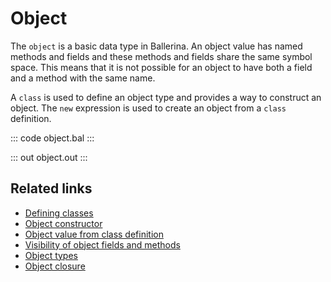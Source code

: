 # Object

The `object` is a basic data type in Ballerina. An object value has named methods and fields and these methods and fields share the same symbol space. This means that it is not possible for an object to have both a field and a method with the same name.

A `class` is used to define an object type and provides a way to construct an object. The `new` expression is used to create an object from a `class` definition.

::: code object.bal :::

::: out object.out :::

## Related links
- [Defining classes](/learn/by-example/defining-classes/)
- [Object constructor](/learn/by-example/object-constructor/)
- [Object value from class definition](/learn/by-example/object-value-from-class-definition/)
- [Visibility of object fields and methods](/learn/by-example/visibility-of-object-fields-and-methods/)
- [Object types](/learn/by-example/object-types/)
- [Object closure](/learn/by-example/object-closure/)
